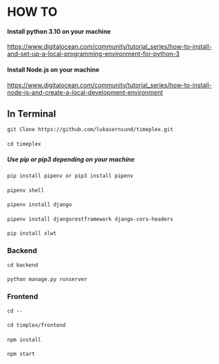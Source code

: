 # HOW TO

#### Install python 3.10 on your machine

https://www.digitalocean.com/community/tutorial_series/how-to-install-and-set-up-a-local-programming-environment-for-python-3

#### Install Node.js on your machine

https://www.digitalocean.com/community/tutorial_series/how-to-install-node-js-and-create-a-local-development-environment


## In Terminal

    git Clone https://github.com/lukasernsund/timeplex.git
####
    cd timeplex
##### Use pip or pip3 depending on your machine
    pip install pipenv or pip3 install pipenv
####
    pipenv shell
####
    pipenv install django
####
    pipenv install djangorestframework django-cors-headers
####
    pip install xlwt 
    
### Backend

    cd backend
####
    python manage.py runserver

### Frontend
    cd --
####
    cd timplex/frontend  
####
    npm install
####
    npm start
 
